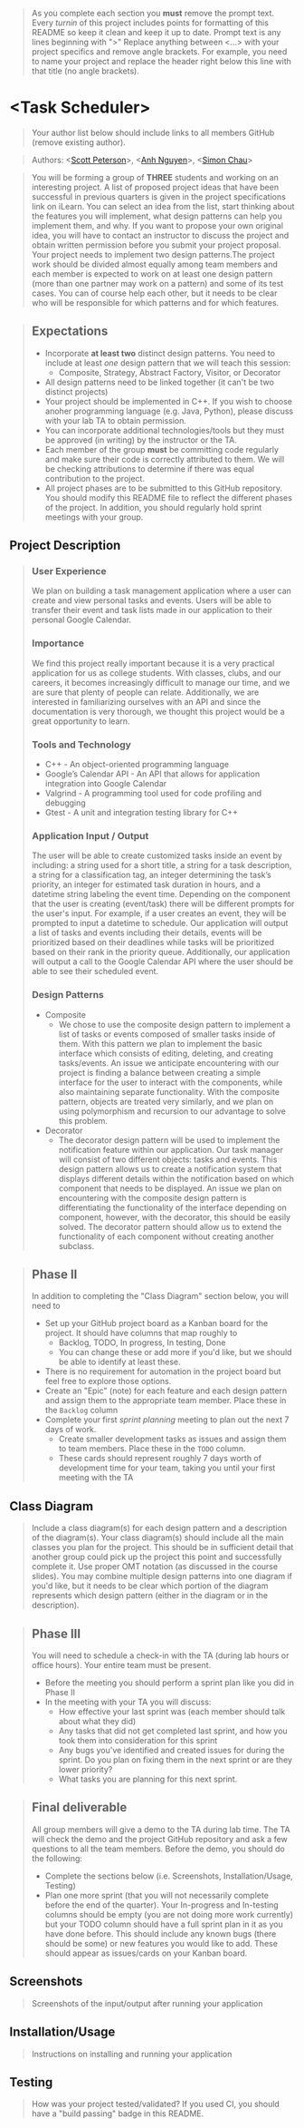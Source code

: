  > As you complete each section you **must** remove the prompt text. Every *turnin* of this project includes points for formatting of this README so keep it clean and keep it up to date. 
 > Prompt text is any lines beginning with "\>"
 > Replace anything between \<...\> with your project specifics and remove angle brackets. For example, you need to name your project and replace the header right below this line with that title (no angle brackets). 
# \<Task Scheduler\>
 > Your author list below should include links to all members GitHub (remove existing author).
 
 > Authors: \<[Scott Peterson](https://github.com/scottyallenp)\>, \<[Anh Nguyen](https://github.com/AnhQNguyen)\>, \<[Simon Chau](https://github.com/schau1121)\>
 
 > You will be forming a group of **THREE** students and working on an interesting project. A list of proposed project ideas that have been successful in previous quarters is given in the project specifications link on iLearn. You can select an idea from the list, start thinking about the features you will implement, what design patterns can help you implement them, and why. If you want to propose your own original idea, you will have to contact an instructor to discuss the project and obtain written permission before you submit your project proposal. Your project needs to implement two design patterns.The project work should be divided almost equally among team members and each member is expected to work on at least one design pattern (more than one partner may work on a pattern) and some of its test cases. You can of course help each other, but it needs to be clear who will be responsible for which patterns and for which features.
 
 > ## Expectations
 > * Incorporate **at least two** distinct design patterns. You need to include at least *one* design pattern that we will teach this session:
 >   * Composite, Strategy, Abstract Factory, Visitor, or Decorator
 > * All design patterns need to be linked together (it can't be two distinct projects)
 > * Your project should be implemented in C++. If you wish to choose anoher programming language (e.g. Java, Python), please discuss with your lab TA to obtain permission.
 > * You can incorporate additional technologies/tools but they must be approved (in writing) by the instructor or the TA.
 > * Each member of the group **must** be committing code regularly and make sure their code is correctly attributed to them. We will be checking attributions to determine if there was equal contribution to the project.
> * All project phases are to be submitted to this GitHub repository. You should modify this README file to reflect the different phases of the project. In addition, you should regularly hold sprint meetings with your group.

## Project Description
> ### User Experience
> We plan on building a task management application where a user can create and view personal tasks and events. Users will be able to transfer their event and task lists made in our application to their personal Google Calendar.
> ### Importance
> We find this project really important because it is a very practical application for us as college students. With classes, clubs, and our careers, it becomes increasingly difficult to manage our time, and we are sure that plenty of people can relate. Additionally, we are interested in familiarizing ourselves with an API and since the documentation is very thorough, we thought this project would be a great opportunity to learn.
> ### Tools and Technology
> * C++ -  An object-oriented programming language 
> * Google’s Calendar API - An API that allows for application integration into Google Calendar
> * Valgrind - A programming tool used for code profiling and debugging
> * Gtest - A unit and integration testing library for C++
> ### Application Input / Output
> The user will be able to create customized tasks inside an event by including: a string used for a short title, a string for a task description, a string for a classification tag, an integer determining the task’s priority, an integer for estimated task duration in hours, and a datetime string labeling the event time. Depending on the component that the user is creating (event/task) there will be different prompts for the user's input. For example, if a user creates an event, they will be prompted to input a datetime to schedule. Our application will output a list of tasks and events including their details, events will be prioritized based on their deadlines while tasks will be prioritized based on their rank in the priority queue. Additionally, our application will output a call to the Google Calendar API where the user should be able to see their scheduled event.
> ### Design Patterns
> * Composite
>   * We chose to use the composite design pattern to implement a list of tasks or events composed of smaller tasks inside of them. With this pattern we plan to implement the basic interface which consists of editing, deleting, and creating tasks/events. An issue we anticipate encountering  with our project is finding a balance between creating a simple interface for the user to interact with the components, while also maintaining separate functionality. With the composite pattern, objects are treated very similarly, and we plan on using polymorphism and recursion to our advantage to solve this problem.
> * Decorator
>   * The decorator design pattern will be used to implement the notification feature within our application. Our task manager will consist of two different objects: tasks and events. This design pattern allows us to create a notification system that displays different details within the notification based on which component that needs to be displayed. An issue we plan on encountering with the composite design pattern is differentiating the functionality of the interface depending on component, however, with the decorator, this should be easily solved. The decorator pattern should allow us to extend the functionality of each component without creating another subclass.

 > ## Phase II
 > In addition to completing the "Class Diagram" section below, you will need to 
 > * Set up your GitHub project board as a Kanban board for the project. It should have columns that map roughly to 
 >   * Backlog, TODO, In progress, In testing, Done
 >   * You can change these or add more if you'd like, but we should be able to identify at least these.
 > * There is no requirement for automation in the project board but feel free to explore those options.
 > * Create an "Epic" (note) for each feature and each design pattern and assign them to the appropriate team member. Place these in the `Backlog` column
 > * Complete your first *sprint planning* meeting to plan out the next 7 days of work.
 >   * Create smaller development tasks as issues and assign them to team members. Place these in the `TODO` column.
 >   * These cards should represent roughly 7 days worth of development time for your team, taking you until your first meeting with the TA
## Class Diagram
 > Include a class diagram(s) for each design pattern and a description of the diagram(s). Your class diagram(s) should include all the main classes you plan for the project. This should be in sufficient detail that another group could pick up the project this point and successfully complete it. Use proper OMT notation (as discussed in the course slides). You may combine multiple design patterns into one diagram if you'd like, but it needs to be clear which portion of the diagram represents which design pattern (either in the diagram or in the description). 
 
 > ## Phase III
 > You will need to schedule a check-in with the TA (during lab hours or office hours). Your entire team must be present. 
 > * Before the meeting you should perform a sprint plan like you did in Phase II
 > * In the meeting with your TA you will discuss: 
 >   - How effective your last sprint was (each member should talk about what they did)
 >   - Any tasks that did not get completed last sprint, and how you took them into consideration for this sprint
 >   - Any bugs you've identified and created issues for during the sprint. Do you plan on fixing them in the next sprint or are they lower priority?
 >   - What tasks you are planning for this next sprint.

 > ## Final deliverable
 > All group members will give a demo to the TA during lab time. The TA will check the demo and the project GitHub repository and ask a few questions to all the team members. 
 > Before the demo, you should do the following:
 > * Complete the sections below (i.e. Screenshots, Installation/Usage, Testing)
 > * Plan one more sprint (that you will not necessarily complete before the end of the quarter). Your In-progress and In-testing columns should be empty (you are not doing more work currently) but your TODO column should have a full sprint plan in it as you have done before. This should include any known bugs (there should be some) or new features you would like to add. These should appear as issues/cards on your Kanban board. 
 
 ## Screenshots
 > Screenshots of the input/output after running your application
 ## Installation/Usage
 > Instructions on installing and running your application
 ## Testing
 > How was your project tested/validated? If you used CI, you should have a "build passing" badge in this README.
 
